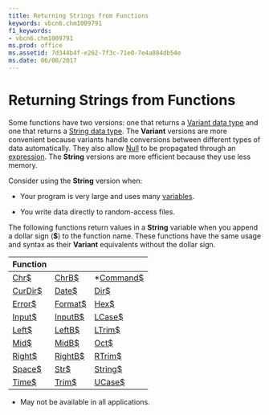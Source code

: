 ```yaml
---
title: Returning Strings from Functions
keywords: vbcn6.chm1009791
f1_keywords:
- vbcn6.chm1009791
ms.prod: office
ms.assetid: 7d344b4f-e262-7f3c-71e0-7e4a884db54e
ms.date: 06/08/2017
---
```



# Returning Strings from Functions

Some functions have two versions: one that returns a [Variant data type](../../Glossary/vbe-glossary.md#variant-data-type) and one that returns a [String data type](../../Glossary/vbe-glossary.md#string-data-type). The  **Variant** versions are more convenient because variants handle conversions between different types of data automatically. They also allow [Null](../../Glossary/vbe-glossary.md#null) to be propagated through an [expression](../../Glossary/vbe-glossary.md#expression). The  **String** versions are more efficient because they use less memory.

Consider using the  **String** version when:




- Your program is very large and uses many [variables](../../Glossary/vbe-glossary.md#variable).
    
- You write data directly to random-access files.
    

The following functions return values in a  **String** variable when you append a dollar sign (**$**) to the function name. These functions have the same usage and syntax as their **Variant** equivalents without the dollar sign.

|**Function**|||
|:-----|:-----|:-----|
|[Chr$](../../Glossary/vbe-glossary.md)|[ChrB$](../../Glossary/vbe-glossary.md)|*[Command$](../../Glossary/vbe-glossary.md)|
|[CurDir$](../../Glossary/vbe-glossary.md)|[Date$](../../Glossary/vbe-glossary.md)|[Dir$](../../Glossary/vbe-glossary.md)|
|[Error$](../../Glossary/vbe-glossary.md)|[Format$](../../Glossary/vbe-glossary.md)|[Hex$](../../Glossary/vbe-glossary.md)|
|[Input$](../../Glossary/vbe-glossary.md)|[InputB$](../../Glossary/vbe-glossary.md)|[LCase$](../../Glossary/vbe-glossary.md)|
|[Left$](../../Glossary/vbe-glossary.md)|[LeftB$](../../Glossary/vbe-glossary.md)|[LTrim$](../../Glossary/vbe-glossary.md)|
|[Mid$](../../Glossary/vbe-glossary.md)|[MidB$](../../Glossary/vbe-glossary.md)|[Oct$](../../Glossary/vbe-glossary.md)|
|[Right$](../../Glossary/vbe-glossary.md)|[RightB$](../../Glossary/vbe-glossary.md)|[RTrim$](../../Glossary/vbe-glossary.md)|
|[Space$](../../Glossary/vbe-glossary.md)|[Str$](../../Glossary/vbe-glossary.md)|[String$](../../Glossary/vbe-glossary.md)|
|[Time$](../../Glossary/vbe-glossary.md)|[Trim$](../../Glossary/vbe-glossary.md)|[UCase$](../../Glossary/vbe-glossary.md)|


* May not be available in all applications.

